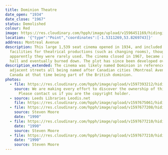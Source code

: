 ```yaml
---
title: Dominion Theatre
date_open: "1934"
date_close: "1967"
status: Demolished
colour: Red
image: https://res.cloudinary.com/hpph/image/upload/v1596451169/hidinginplainsight/dominiontheatre.svg
location: '{"type":"Point","coordinates":[-1.5311269,53.8269743]}'
address: Montreal Avenue
description: This large 1,539 seat cinema opened in 1934, and included
  facilities for theatrical productions (such as changing rooms), though
  apparently they were rarely used. The cinema closed in 1967, became a bingo
  hall and eventually burned down. The plot has since been developed over.
description_extended: The cinema was likely named Dominion in reference to the
  adjacent streets all being named after Canadian cities (Montreal Avenue etc);
  Canada at that time being part of the British dominion.
photos:
  - file: https://res.cloudinary.com/hpph/image/upload/v1597393212/hidinginplainsight/Dominion_Theatre.jpg
    source: We are making every effort to discover the ownership of this photo.
      Please contact us if you are the copyright holder.
  - source: Leeds Libraries Leodis.net
    file: https://res.cloudinary.com/hpph/image/upload/v1597675061/hidinginplainsight/Dominion_202056_177631.jpg
  - file: https://res.cloudinary.com/hpph/image/upload/v1597677208/hidinginplainsight/Dominion01.jpg
    source: Steven Moore
    date: "1990"
  - file: https://res.cloudinary.com/hpph/image/upload/v1597677210/hidinginplainsight/Dominion02.jpg
    date: "1990"
    source: Steven Moore
  - file: https://res.cloudinary.com/hpph/image/upload/v1597677210/hidinginplainsight/Dominion03.jpg
    date: "1990"
    source: Steven Moore
---
```

